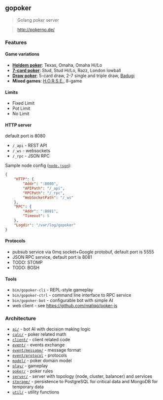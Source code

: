 ## gopoker
>Golang poker server 

>http://pokerno.de/

### Features

#### Game variations
* [**Holdem poker**](http://en.wikipedia.org/wiki/Community_card_poker): Texas, Omaha, Omaha Hi/Lo
* [**7-card poker**](http://en.wikipedia.org/wiki/Stud_poker): Stud, Stud Hi/Lo, Razz, London lowball
* [**Draw poker**](http://en.wikipedia.org/wiki/Draw_poker): 5-card draw, 2-7 single and triple draw, [Badugi](http://en.wikipedia.org/wiki/Badugi)
* **Mixed games**: [H.O.R.S.E.](http://en.wikipedia.org/wiki/HORSE), 8-game

#### Limits
* Fixed Limit
* Pot Limit
* No Limit

#### HTTP server
default port is 8080

* `/_api` - REST API
* `/_ws` - websockets
* `/_rpc` - JSON RPC

Sample node config ([`node.json`](etc/node.json)):

```json
{
    "HTTP": {
        "Addr": ":8080",
        "APIPath": "/_api",
        "RPCPath": "/_rpc",
        "WebSocketPath": "/_ws"
    },
    "RPC": {
        "Addr": ":8081",
        "Timeout": 5
    },
    "Logdir": "/var/log/gopoker"
}
```

#### Protocols
* pubsub service via 0mq socket+Google protobuf, default port is 5555
* JSON RPC service, default port is 8081
* TODO: STOMP
* TODO: BOSH

#### Tools
* `bin/gopoker-cli` - REPL-style gameplay
* `bin/gopoker-ctrl` - command line interface to RPC service
* `bin/gopoker-bot` - configurable bot with simple AI
* web client - see https://github.com/maliqq/poker-js

### Architecture
* [`ai/`](ai/) - bot AI with decision making logic
* [`calc/`](calc/) - poker related math
* [`client/`](client/) - client related code
* [`event/`](event/) - events exchange
 * [`event/message/`](event/message/) - message format
 * [`event/protocol`](event/protocol/) - protocols
* [`model/`](model/) - poker domain model
* [`play/`](play/) - gameplay
* [`poker/`](poker/) - poker rules
* [`server/`](server/) - server with topology (node, cluster, balancer) and services
* [`storage/`](storage/) - persistence to PostgreSQL for critical data and MongoDB for temporary data
* [`util/`](util/) - utility functions
